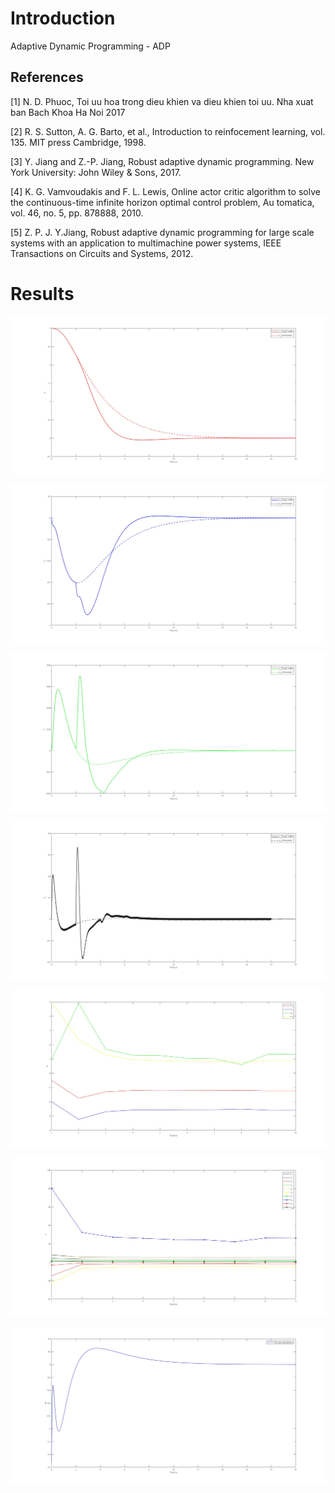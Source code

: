 # Introduction
Adaptive Dynamic Programming - ADP

## References
[1] N. D. Phuoc, Toi uu hoa trong dieu khien va dieu khien toi uu. Nha xuat ban Bach Khoa Ha Noi 2017

[2] R. S. Sutton, A. G. Barto, et al., Introduction to reinfocement learning, vol. 135. MIT press Cambridge, 1998.

[3] Y. Jiang and Z.-P. Jiang, Robust adaptive dynamic programming. New York University: John Wiley & Sons, 2017.

[4] K. G. Vamvoudakis and F. L. Lewis, Online actor critic algorithm to solve the continuous-time infinite horizon optimal control problem, Au
tomatica, vol. 46, no. 5, pp. 878888, 2010.

[5] Z. P. J. Y.Jiang, Robust adaptive dynamic programming for large scale systems with an application to multimachine power systems, IEEE
 Transactions on Circuits and Systems, 2012.

# Results
![x1](results/x1.jpg)

![x2](results/x2.jpg)

![x3](results/x3.jpg)

![x4](results/x4.jpg)

![w](results/w.jpg)

![c](results/c.jpg)

![torque](results/torque.jpg)